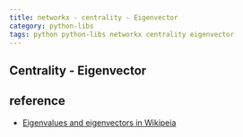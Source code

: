 ```yaml
---
title: networkx - centrality - Eigenvector
category: python-libs
tags: python python-libs networkx centrality eigenvector
---
```


## Centrality - Eigenvector


## reference

- [Eigenvalues and eigenvectors in Wikipeia](https://en.wikipedia.org/wiki/Eigenvalues_and_eigenvectors)